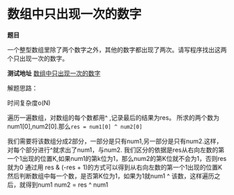 # 数组中只出现一次的数字

**题目**

一个整型数组里除了两个数字之外，其他的数字都出现了两次。请写程序找出这两个只出现一次的数字。

**测试地址**
[数组中只出现一次的数字](https://www.nowcoder.com/practice/e02fdb54d7524710a7d664d082bb7811?tpId=13&tqId=11193&rp=2&ru=%2Fta%2Fcoding-interviews&qru=%2Fta%2Fcoding-interviews%2Fquestion-ranking&tPage=2)

解题思路：

时间复杂度o(N)

遍历一遍数组，对数组的每个数都用^ ,记录最后的结果为res。
所求的两个数为num1[0],num2[0].那么`res = num1[0] ^ num2[0]`

我们需要将该数组分成2部分，一部分是只有num1,另一部分是只有num2.这样，对每个部分进行^就求出了num1，与num2.
我们区分的依据是res从右向左数的第一个1出现的位置K,如果num1的第k位为1，那么num2的第K位就不会为1，否则res就为0
通过用 res & (-res + 1)的方式可以得到从右向左数的第一个1出现的位置K
然后判断数组中每一个数，是否第K位为1，如果为1就num1 ^ 该数，这样遍历之后，就得到num1
num2 = res ^ num1
